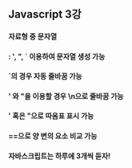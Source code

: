 ## Javascript 3강
#### 자료형 중 문자열
#### : ', ", ` 이용하여 문자열 생성 가능
#### `의 경우 자동 줄바꿈 가능
#### ' 와 "을 이용할 경우 \n으로 줄바꿈 가능
#### \' 혹은 \"으로 따옴표 표시 가능
#### ==으로 양 변의 요소 비교 가능
#### 자바스크립트는 하루에 3개씩 듣자!